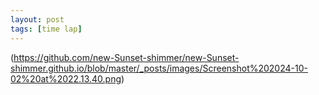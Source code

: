 ```yaml
---
layout: post
tags: [time lap]
---
```

(https://github.com/new-Sunset-shimmer/new-Sunset-shimmer.github.io/blob/master/_posts/images/Screenshot%202024-10-02%20at%2022.13.40.png)
